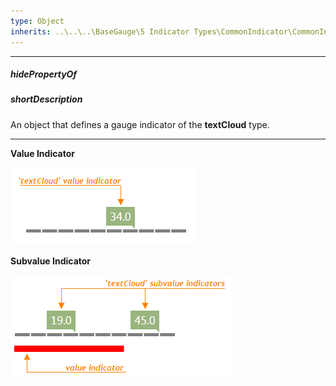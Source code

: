 ```yaml
---
type: Object
inherits: ..\..\..\BaseGauge\5 Indicator Types\CommonIndicator\CommonIndicator.md
---
```

---
##### hidePropertyOf

##### shortDescription
An object that defines a gauge indicator of the **textCloud** type.

---
**Value Indicator**

![TextCloud Gauge Value Indicator DevExtreme](/images/ChartJS/TextCloudValueIndicator_LinearGauge.png)

**Subvalue Indicator**

![TextCloud Gauge Subvalue Indicator DevExtreme](/images/ChartJS/TextCloudSubvalueIndicator_LinearGauge.png)